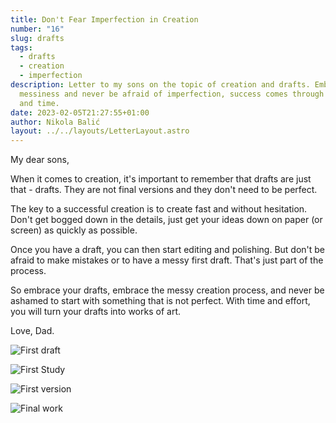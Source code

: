 ```yaml
---
title: Don't Fear Imperfection in Creation
number: "16"
slug: drafts
tags:
  - drafts
  - creation
  - imperfection
description: Letter to my sons on the topic of creation and drafts. Embrace
  messiness and never be afraid of imperfection, success comes through effort
  and time.
date: 2023-02-05T21:27:55+01:00
author: Nikola Balić
layout: ../../layouts/LetterLayout.astro
---
```

My dear sons,

When it comes to creation, it's important to remember that drafts are just that - drafts. They are not final versions and they don't need to be perfect.

The key to a successful creation is to create fast and without hesitation. Don't get bogged down in the details, just get your ideas down on paper (or screen) as quickly as possible.

Once you have a draft, you can then start editing and polishing. But don't be afraid to make mistakes or to have a messy first draft. That's just part of the process.

So embrace your drafts, embrace the messy creation process, and never be ashamed to start with something that is not perfect. With time and effort, you will turn your drafts into works of art.

Love, Dad.

![First draft](/images/drafts_07.jpg)

![First Study](/images/drafts_08.jpg)

![First version](/images/drafts_09.jpg)

![Final work](/images/drafts_10.jpg "Edward Hopper's wife, Josephine N. Hopper, served as his model for 1952's Morning Sun. Image: Columbus Museum of Art/Howald Fund")